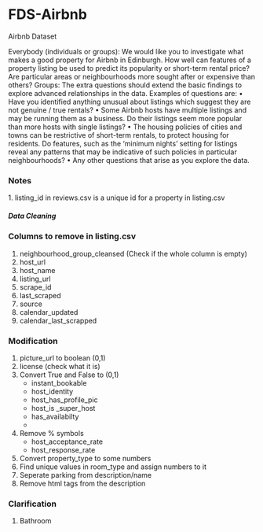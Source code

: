 # FDS-Airbnb
Airbnb Dataset

Everybody (individuals or groups): We would like you to investigate what makes a good property for Airbnb in Edinburgh. How well can features of a property listing be used to predict its popularity or short-term rental price? Are particular areas or neighbourhoods more sought after or expensive than others?
Groups: The extra questions should extend the basic findings to explore advanced relationships in the data. Examples of questions are:
• Have you identified anything unusual about listings which suggest they are not genuine / true rentals?
• Some Airbnb hosts have multiple listings and may be running them as a business. Do their listings seem more popular than more hosts with single listings?
• The housing policies of cities and towns can be restrictive of short-term rentals, to protect housing for residents. Do features, such as the ‘minimum nights’ setting for listings reveal any patterns that may be indicative of such policies in particular neighbourhoods?
• Any other questions that arise as you explore the data.

<h3>Notes</h3>
1. listing_id in reviews.csv is a unique id for a property in listing.csv

<h5>Data Cleaning</h5>
<h3>Columns to remove in listing.csv</h3>
<ol>
<li>neighbourhood_group_cleansed (Check if the whole column is empty)</li>
<li>host_url</li>
<li>host_name</li>
<li>listing_url</li>
<li>scrape_id</li>
<li>last_scraped	</li>
<li>source</li>
<li>calendar_updated</li>
<li>calendar_last_scrapped</li>
</ol>


<h3>Modification</h3>
<ol>
<li>picture_url to boolean (0,1)</li>
<li>license (check what it is)</li>
<li>Convert True and False to (0,1)
    <ul>
<li>instant_bookable</li>
<li>host_identity</li>
<li>host_has_profile_pic</li>
<li> host_is _super_host</li>
<li>has_availabilty</li>
<li></li>
    </ul>
</li>
<li>Remove % symbols
    <ul>
    <li>host_acceptance_rate</li>
    <li>host_response_rate</li>
    </ul>
</li>
<li>Convert property_type to some numbers</li>
<li>Find unique values in room_type and assign numbers to it</li>
<li>Seperate parking from description/name</li>
<li>Remove html tags from the description</li>
</ol>


<h3>Clarification</h3>
<ol>
    <li>Bathroom</li>
</ol>
